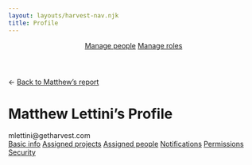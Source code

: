 ```yaml
---
layout: layouts/harvest-nav.njk
title: Profile
---
```


<header id="top-nav">
  <nav>
    <a href="/harvest-nav/team" class="is-active">Manage people</a>
    <a href="#">Manage roles</a>
  </nav>
</header>

<main>
  <div class="flex mb-16">
    &larr; <a href="/harvest-nav/team-analysis" class="is-active ml-4">Back to Matthew’s report</a>
  </div>

  <h1>Matthew Lettini’s Profile</h1>
  mlettini@getharvest.com

  <div class="tabs mt-16 mb-16">
    <nav>
      <a href="#" class="is-active">Basic info</a>
      <a href="#">Assigned projects</a>
      <a href="#">Assigned people</a>
      <a href="#">Notifications</a>
      <a href="#">Permissions</a>
      <a href="#">Security</a>
    </nav>
  </div>

</main>
